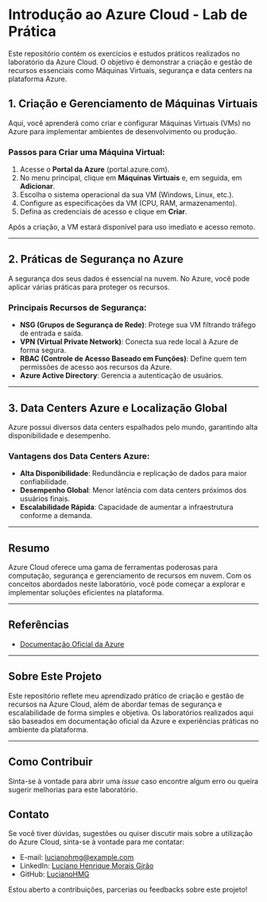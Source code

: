 # Introdução ao Azure Cloud - Lab de Prática

Este repositório contém os exercícios e estudos práticos realizados no laboratório da Azure Cloud. O objetivo é demonstrar a criação e gestão de recursos essenciais como Máquinas Virtuais, segurança e data centers na plataforma Azure.

## 1. Criação e Gerenciamento de Máquinas Virtuais

Aqui, você aprenderá como criar e configurar Máquinas Virtuais (VMs) no Azure para implementar ambientes de desenvolvimento ou produção.

### Passos para Criar uma Máquina Virtual:

1. Acesse o **Portal da Azure** (portal.azure.com).
2. No menu principal, clique em **Máquinas Virtuais** e, em seguida, em **Adicionar**.
3. Escolha o sistema operacional da sua VM (Windows, Linux, etc.).
4. Configure as especificações da VM (CPU, RAM, armazenamento).
5. Defina as credenciais de acesso e clique em **Criar**.

Após a criação, a VM estará disponível para uso imediato e acesso remoto.

---

## 2. Práticas de Segurança no Azure

A segurança dos seus dados é essencial na nuvem. No Azure, você pode aplicar várias práticas para proteger os recursos.

### Principais Recursos de Segurança:

- **NSG (Grupos de Segurança de Rede)**: Protege sua VM filtrando tráfego de entrada e saída.
- **VPN (Virtual Private Network)**: Conecta sua rede local à Azure de forma segura.
- **RBAC (Controle de Acesso Baseado em Funções)**: Define quem tem permissões de acesso aos recursos da Azure.
- **Azure Active Directory**: Gerencia a autenticação de usuários.

---

## 3. Data Centers Azure e Localização Global

Azure possui diversos data centers espalhados pelo mundo, garantindo alta disponibilidade e desempenho.

### Vantagens dos Data Centers Azure:

- **Alta Disponibilidade**: Redundância e replicação de dados para maior confiabilidade.
- **Desempenho Global**: Menor latência com data centers próximos dos usuários finais.
- **Escalabilidade Rápida**: Capacidade de aumentar a infraestrutura conforme a demanda.

---

## Resumo

Azure Cloud oferece uma gama de ferramentas poderosas para computação, segurança e gerenciamento de recursos em nuvem. Com os conceitos abordados neste laboratório, você pode começar a explorar e implementar soluções eficientes na plataforma.

---

## Referências

- [Documentação Oficial da Azure](https://docs.microsoft.com/pt-br/azure/)

---

## Sobre Este Projeto

Este repositório reflete meu aprendizado prático de criação e gestão de recursos na Azure Cloud, além de abordar temas de segurança e escalabilidade de forma simples e objetiva. Os laboratórios realizados aqui são baseados em documentação oficial da Azure e experiências práticas no ambiente da plataforma.

---

## Como Contribuir

Sinta-se à vontade para abrir uma *issue* caso encontre algum erro ou queira sugerir melhorias para este laboratório.

## Contato

Se você tiver dúvidas, sugestões ou quiser discutir mais sobre a utilização do Azure Cloud, sinta-se à vontade para me contatar:

- E-mail: [lucianohmg@example.com](mailto:lucianohmg@example.com)
- LinkedIn: [Luciano Henrique Morais Girão](https://www.linkedin.com/in/lucianohmg/)
- GitHub: [LucianoHMG](https://github.com/LucianoHMG)

Estou aberto a contribuições, parcerias ou feedbacks sobre este projeto!